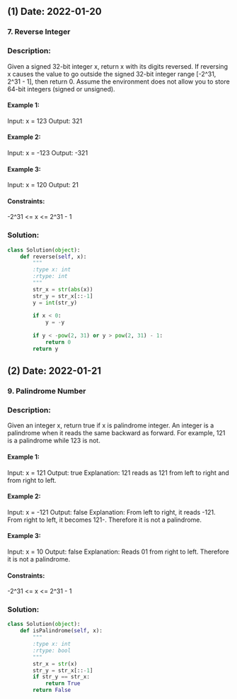 ## (1) Date:  2022-01-20
### 7. Reverse Integer
### Description:
Given a signed 32-bit integer x, return x with its digits reversed. If reversing x causes the value to go outside the signed 32-bit integer range [-2^31, 2^31 - 1], then return 0.
Assume the environment does not allow you to store 64-bit integers (signed or unsigned).
#### Example 1:
Input: x = 123
Output: 321
#### Example 2:
Input: x = -123
Output: -321
#### Example 3:
Input: x = 120
Output: 21
#### Constraints:
-2^31 <= x <= 2^31 - 1
### Solution:
```python
class Solution(object):
    def reverse(self, x):
        """
        :type x: int
        :rtype: int
        """
        str_x = str(abs(x))
        str_y = str_x[::-1]
        y = int(str_y)
        
        if x < 0:
            y = -y
        
        if y < -pow(2, 31) or y > pow(2, 31) - 1:
            return 0
        return y
```

## (2) Date:  2022-01-21
### 9. Palindrome Number
### Description:
Given an integer x, return true if x is palindrome integer.
An integer is a palindrome when it reads the same backward as forward.
For example, 121 is a palindrome while 123 is not.
#### Example 1:
Input: x = 121
Output: true
Explanation: 121 reads as 121 from left to right and from right to left.
#### Example 2:
Input: x = -121
Output: false
Explanation: From left to right, it reads -121. From right to left, it becomes 121-. Therefore it is not a palindrome.
#### Example 3:
Input: x = 10
Output: false
Explanation: Reads 01 from right to left. Therefore it is not a palindrome.
#### Constraints:
-2^31 <= x <= 2^31 - 1
### Solution:
```python
class Solution(object):
    def isPalindrome(self, x):
        """
        :type x: int
        :rtype: bool
        """
        str_x = str(x)
        str_y = str_x[::-1]
        if str_y == str_x:
            return True
        return False
```
